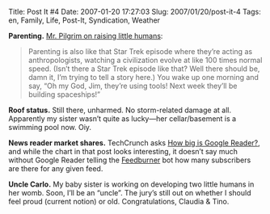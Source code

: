 Title: Post It #4
Date: 2007-01-20 17:27:03
Slug: 2007/01/20/post-it-4
Tags: en, Family, Life, Post-It, Syndication, Weather


**Parenting.** [Mr. Pilgrim on raising little humans][1]:

> Parenting is also like that Star Trek episode where they’re acting as
anthropologists, watching a civilization evolve at like 100 times normal
speed. (Isn’t there a Star Trek episode like that? Well there should be, damn
it, I’m trying to tell a story here.) You wake up one morning and say, “Oh my
God, Jim, they’re using tools! Next week they’ll be building spaceships!”

**Roof status.** Still there, unharmed. No storm-related damage at all. Apparently my sister wasn’t quite as lucky—her cellar/basement is a swimming pool now. Oiy.

**News reader market shares.** TechCrunch asks [How big is Google Reader?][2], and while the chart in that post looks interesting, it doesn’t say much without Google Reader telling the [Feedburner][3] bot how many subscribers are there for any given feed.

**Uncle Carlo.** My baby sister is working on developing two little humans in her womb. Soon, I’ll be an “uncle”. The jury’s still out on whether I should feel proud (current notion) or old. Congratulations, Claudia & Tino.

   [1]: http://diveintomark.org/archives/2007/01/16/spaceships
   [2]: http://www.techcrunch.com/2007/01/19/just-how-big-is-google-reader/
   [3]: http://www.feedburner.com
